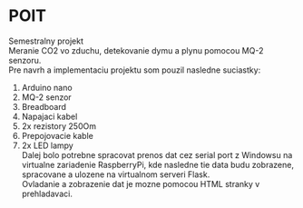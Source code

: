 # POIT
Semestralny projekt  
Meranie CO2 vo zduchu, detekovanie dymu a plynu pomocou MQ-2 senzoru.  
Pre navrh a implementaciu projektu som pouzil nasledne suciastky:  
1. Arduino nano  
2. MQ-2 senzor  
3. Breadboard  
4. Napajaci kabel  
5. 2x rezistory 250Om  
6. Prepojovacie kable  
7. 2x LED lampy  
Dalej bolo potrebne spracovat prenos dat cez serial port z Windowsu na virtualne zariadenie RaspberryPi, kde nasledne tie data budu zobrazene, spracovane a ulozene na virtualnom serveri Flask.  
Ovladanie a zobrazenie dat je mozne pomocou HTML stranky v prehladavaci.

